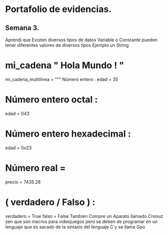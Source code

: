 # Portafolio de evidencias.

## Semana 3.
Aprendi que Existen diversos tipos de datos Variable o Constante pueden tener diferentes valores de diversos tipos 
Ejemplo un String
# mi_cadena " Hola Mundo ! "
mi_cadena_multilinea = """
Número entero :
 edad = 35
# Número entero octal :
 edad = 043
# Número entero hexadecimal :
 edad = 0x23
# Número real =
 precio = 7435.28
# ( verdadero / Falso ) :
 verdadero = True
 falso = False
Tambien Compre un Aparato llamado Cronuz zen que son macros para videojuegos pero se deben de programar en un lenguaje que es sacado de la sintaxis del lenguaje C y se llama Gpo
